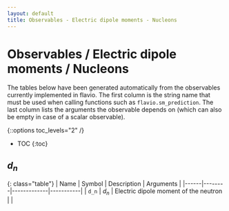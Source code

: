 ```yaml
---
layout: default
title: Observables - Electric dipole moments - Nucleons
---
```


# Observables / Electric dipole moments / Nucleons



The tables below have been generated automatically from the observables currently
implemented in flavio. The first column is the string name that must  be used
when calling functions such as `flavio.sm_prediction`. The last column lists
the arguments the observable depends on (which can also be empty in case of
a scalar observable).



{::options toc_levels="2" /}

* TOC
{:toc}

## $d_n$

{: class="table"}
| Name | Symbol | Description | Arguments |
|------|--------|-------------|-----------|
| `d_n` | $d_n$ | Electric dipole moment of the neutron |  |


